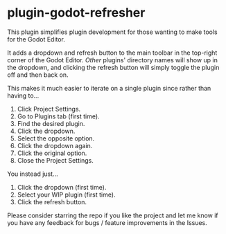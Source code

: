 # plugin-godot-refresher

This plugin simplifies plugin development for those wanting to make tools for the Godot Editor.

It adds a dropdown and refresh button to the main toolbar in the top-right corner of the Godot Editor. *Other* plugins' directory names will show up in the dropdown, and clicking the refresh button will simply toggle the plugin off and then back on.

This makes it much easier to iterate on a single plugin since rather than having to...

1. Click Project Settings.
2. Go to Plugins tab (first time).
3. Find the desired plugin.
4. Click the dropdown.
5. Select the opposite option.
6. Click the dropdown again.
7. Click the original option.
8. Close the Project Settings.

You instead just...

1. Click the dropdown (first time).
2. Select your WIP plugin (first time).
3. Click the refresh button.

Please consider starring the repo if you like the project and let me know if you have any feedback for bugs / feature improvements in the Issues.
